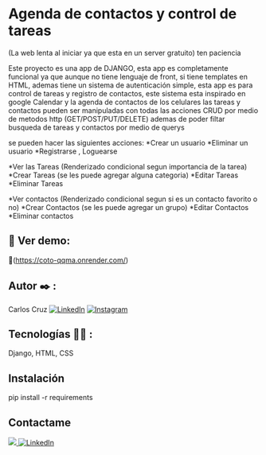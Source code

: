 # Agenda de contactos y control de tareas

(La web lenta al iniciar ya que esta en un server gratuito) ten paciencia

Este proyecto es una app de DJANGO, esta app es completamente funcional
ya que aunque no tiene lenguaje de front, si tiene templates en HTML,
ademas tiene un sistema de autenticación simple, 
esta app es para control de tareas y registro de contactos,
este sistema esta inspirado en google Calendar y la agenda de contactos de los celulares
las tareas y contactos pueden ser manipuladas con todas las acciones CRUD 
por medio de metodos http (GET/POST/PUT/DELETE)
ademas de poder filtar busqueda de tareas y contactos por medio de querys

se pueden hacer las siguientes acciones:
*Crear un usuario
*Eliminar un usuario
*Registrarse , Loguearse 

*Ver las Tareas (Renderizado condicional segun importancia de la tarea)
*Crear Tareas (se les puede agregar alguna categoria)
*Editar Tareas
*Eliminar Tareas

*Ver contactos (Renderizado condicional segun si es un contacto favorito o no)
*Crear Contactos (se les puede agregar un grupo)
*Editar Contactos
*Eliminar contactos


## 🔗 Ver demo:
🤖(https://coto-qqma.onrender.com/)


## Autor ✒️ :
Carlos Cruz
[![LinkedIn](https://img.shields.io/badge/LinkedIn-%230077B5.svg?logo=linkedin&logoColor=white)](https://www.linkedin.com/in/carlos-jose-cruz-luengas/)
[![Instagram](https://img.shields.io/badge/Instagram-%23E4405F.svg?logo=Instagram&logoColor=white)](https://www.instagram.com/carlos_cruz.0/)

## Tecnologías 🧑‍💻 :

Django, HTML, CSS

## Instalación 

pip install -r requirements 

## Contactame
<a href="mailto:carlosjose445566@gmail.com?"><img src="https://img.shields.io/badge/gmail-%23DD0031.svg?&style=for-the-badge&logo=gmail&logoColor=white"/> </a>
[![LinkedIn](https://img.shields.io/badge/LinkedIn-%230077B5.svg?logo=linkedin&logoColor=white)](https://www.linkedin.com/in/carlos-jose-cruz-luengas/)

